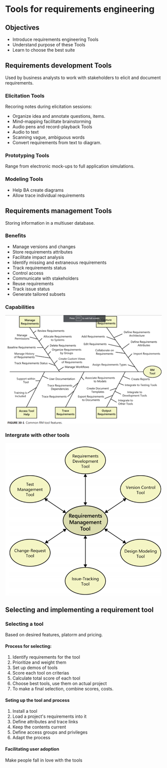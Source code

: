 # Tools for requirements engineering

## Objectives
* Introduce requirements engineering Tools
* Understand purpose of these Tools
* Learn to choose the best suite

## Requirements development Tools
Used by business analysts to work with stakeholders to elicit and document requirements.
### Elicitation Tools
Recoring notes during elicitation sessions:
* Organize idea and annotate questions, items.
* Mind-mapping facilitate brainstorming
* Audio pens and record-playback Tools
* Audio to text
* Scanning vague, ambiguous words
* Convert requirements from text to diagram.

### Prototyping Tools
Range from electronic mock-ups to full application simulations.

### Modeling Tools
* Help BA create diagrams
* Allow trace individual requirements

## Requirements management Tools
Storing information in a multiuser database.

### Benefits
* Manage versions and changes
* Store requirements attributes
* Facilitate impact analysis
* Identify missing and extraneous requirements
* Track requirements status
* Control access
* Communicate with stakeholders
* Reuse requirements
* Track issue status
* Generate tailored subsets

### Capabilities
![](chapter30/capabilities.png)

### Intergrate with other tools
![](chapter30/integrate.png)

## Selecting and implementing a requirement tool
### Selecting a tool
Based on desired features, platorm and pricing.
#### Process for selecting:
1. Identify requirements for the tool
2. Prioritize and weight them
3. Set up demos of tools
4. Score each tool on criterias
5. Calculate total score of each tool
6. Choose best tools, use them on actual project
7. To make a final selection, combine scores, costs.

#### Seting up the tool and process
1. Install a tool
2. Load a project's requirements into it
3. Define attributes and trace links
4. Keep the contents current
5. Define access groups and privileges
6. Adapt the process

#### Facilitating user adoption
Make people fall in love with the tools